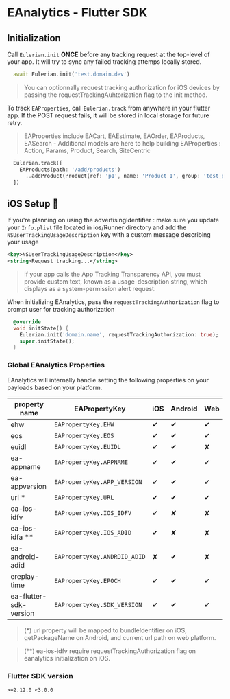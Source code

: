 # EAnalytics - Flutter SDK

## Initialization

Call `Eulerian.init` **ONCE** before any tracking request at the top-level of your app.
It will try to sync any failed tracking attemps locally stored.

```dart
  await Eulerian.init('test.domain.dev')
```

> You can optionnally request tracking authorization for iOS devices by passing the requestTrackingAuhtorization flag to the init method.

To track `EAProperties`, call `Eulerian.track` from anywhere in your flutter app.
If the POST request fails, it will be stored in local storage for future retry.

> EAProperties include EACart, EAEstimate, EAOrder, EAProducts, EASearch -
> Additional models are here to help building EAProperties : Action, Params, Product, Search, SiteCentric

```dart
  Eulerian.track([
    EAProducts(path: '/add/products')
      ..addProduct(Product(ref: 'p1', name: 'Product 1', group: 'test_group'))
  ])
```

## iOS Setup 📱

If you're planning on using the advertisingIdentifier : make sure you update your `Info.plist` file located in ios/Runner directory and add the `NSUserTrackingUsageDescription` key with a custom message describing your usage

```xml
<key>NSUserTrackingUsageDescription</key>
<string>Request tracking...</string>
```

> If your app calls the App Tracking Transparency API, you must provide custom text, known as a usage-description string, which displays as a system-permission alert request.

When initializing EAnalytics, pass the `requestTrackingAuthorization` flag to prompt user for tracking authorization

```dart
  @override
  void initState() {
    Eulerian.init('domain.name', requestTrackingAuthorization: true);
    super.initState();
  }
```

### Global EAnalytics Properties

EAnalytics will internally handle setting the following properties on your payloads based on your platform.

| property name          | EAPropertyKey                | iOS | Android | Web |
| ---------------------- | ---------------------------- | --- | ------- | --- |
| ehw                    | `EAPropertyKey.EHW`          | ✔   | ✔       | ✔   |
| eos                    | `EAPropertyKey.EOS`          | ✔   | ✔       | ✔   |
| euidl                  | `EAPropertyKey.EUIDL`        | ✔   | ✔       | ✘   |
| ea-appname             | `EAPropertyKey.APPNAME`      | ✔   | ✔       | ✔   |
| ea-appversion          | `EAPropertyKey.APP_VERSION`  | ✔   | ✔       | ✔   |
| url \*                 | `EAPropertyKey.URL`          | ✔   | ✔       | ✔   |
| ea-ios-idfv            | `EAPropertyKey.IOS_IDFV`     | ✔   | ✘       | ✘   |
| ea-ios-idfa \*\*       | `EAPropertyKey.IOS_ADID`     | ✔   | ✘       | ✘   |
| ea-android-adid        | `EAPropertyKey.ANDROID_ADID` | ✘   | ✔       | ✘   |
| ereplay-time           | `EAPropertyKey.EPOCH`        | ✔   | ✔       | ✔   |
| ea-flutter-sdk-version | `EAPropertyKey.SDK_VERSION`  | ✔   | ✔       | ✔   |

> (\*) url property will be mapped to bundleIdentifier on iOS, getPackageName on Android, and current url path on web platform.

> (\*\*) ea-ios-idfv require requestTrackingAuthorization flag on eanalytics initialization on iOS.

### Flutter SDK version

`>=2.12.0 <3.0.0`
